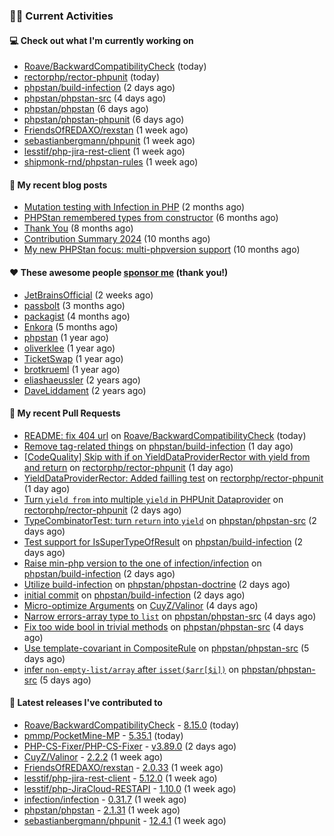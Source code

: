 ### 👨‍💻 Current Activities


#### 💻 Check out what I'm currently working on

- [Roave/BackwardCompatibilityCheck](https://github.com/Roave/BackwardCompatibilityCheck) (today)
- [rectorphp/rector-phpunit](https://github.com/rectorphp/rector-phpunit) (today)
- [phpstan/build-infection](https://github.com/phpstan/build-infection) (2 days ago)
- [phpstan/phpstan-src](https://github.com/phpstan/phpstan-src) (4 days ago)
- [phpstan/phpstan](https://github.com/phpstan/phpstan) (6 days ago)
- [phpstan/phpstan-phpunit](https://github.com/phpstan/phpstan-phpunit) (6 days ago)
- [FriendsOfREDAXO/rexstan](https://github.com/FriendsOfREDAXO/rexstan) (1 week ago)
- [sebastianbergmann/phpunit](https://github.com/sebastianbergmann/phpunit) (1 week ago)
- [lesstif/php-jira-rest-client](https://github.com/lesstif/php-jira-rest-client) (1 week ago)
- [shipmonk-rnd/phpstan-rules](https://github.com/shipmonk-rnd/phpstan-rules) (1 week ago)


#### 📜 My recent blog posts

- [Mutation testing with Infection in PHP](https://staabm.github.io/2025/08/01/infection-php-mutation-testing.html) (2 months ago)
- [PHPStan remembered types from constructor](https://staabm.github.io/2025/04/15/phpstan-remember-constructor-types.html) (6 months ago)
- [Thank You](https://staabm.github.io/2025/01/24/thank-you.html) (8 months ago)
- [Contribution Summary 2024](https://staabm.github.io/2024/12/11/contribution-summary-2024.html) (10 months ago)
- [My new PHPStan focus: multi-phpversion support](https://staabm.github.io/2024/11/28/phpstan-php-version-in-scope.html) (10 months ago)


#### ❤️ These awesome people [sponsor me](https://github.com/sponsors/staabm) (thank you!)

- [JetBrainsOfficial](https://github.com/JetBrainsOfficial) (2 weeks ago)
- [passbolt](https://github.com/passbolt) (3 months ago)
- [packagist](https://github.com/packagist) (4 months ago)
- [Enkora](https://github.com/Enkora) (5 months ago)
- [phpstan](https://github.com/phpstan) (1 year ago)
- [oliverklee](https://github.com/oliverklee) (1 year ago)
- [TicketSwap](https://github.com/TicketSwap) (1 year ago)
- [brotkrueml](https://github.com/brotkrueml) (1 year ago)
- [eliashaeussler](https://github.com/eliashaeussler) (2 years ago)
- [DaveLiddament](https://github.com/DaveLiddament) (2 years ago)


#### 🔨 My recent Pull Requests

- [README: fix 404 url](https://github.com/Roave/BackwardCompatibilityCheck/pull/939) on [Roave/BackwardCompatibilityCheck](https://github.com/Roave/BackwardCompatibilityCheck) (today)
- [Remove tag-related things](https://github.com/phpstan/build-infection/pull/8) on [phpstan/build-infection](https://github.com/phpstan/build-infection) (1 day ago)
- [[CodeQuality] Skip with if on YieldDataProviderRector with yield from and return](https://github.com/rectorphp/rector-phpunit/pull/557) on [rectorphp/rector-phpunit](https://github.com/rectorphp/rector-phpunit) (1 day ago)
- [YieldDataProviderRector: Added failling test](https://github.com/rectorphp/rector-phpunit/pull/555) on [rectorphp/rector-phpunit](https://github.com/rectorphp/rector-phpunit) (1 day ago)
- [Turn `yield from` into multiple `yield` in PHPUnit Dataprovider](https://github.com/rectorphp/rector-phpunit/pull/554) on [rectorphp/rector-phpunit](https://github.com/rectorphp/rector-phpunit) (2 days ago)
- [TypeCombinatorTest: turn `return` into `yield`](https://github.com/phpstan/phpstan-src/pull/4451) on [phpstan/phpstan-src](https://github.com/phpstan/phpstan-src) (2 days ago)
- [Test support for IsSuperTypeOfResult](https://github.com/phpstan/build-infection/pull/4) on [phpstan/build-infection](https://github.com/phpstan/build-infection) (2 days ago)
- [Raise min-php version to the one of infection/infection](https://github.com/phpstan/build-infection/pull/3) on [phpstan/build-infection](https://github.com/phpstan/build-infection) (2 days ago)
- [Utilize build-infection](https://github.com/phpstan/phpstan-doctrine/pull/699) on [phpstan/phpstan-doctrine](https://github.com/phpstan/phpstan-doctrine) (2 days ago)
- [initial commit](https://github.com/phpstan/build-infection/pull/1) on [phpstan/build-infection](https://github.com/phpstan/build-infection) (2 days ago)
- [Micro-optimize Arguments](https://github.com/CuyZ/Valinor/pull/735) on [CuyZ/Valinor](https://github.com/CuyZ/Valinor) (4 days ago)
- [Narrow errors-array type to `list`](https://github.com/phpstan/phpstan-src/pull/4445) on [phpstan/phpstan-src](https://github.com/phpstan/phpstan-src) (4 days ago)
- [Fix too wide bool in trivial methods](https://github.com/phpstan/phpstan-src/pull/4444) on [phpstan/phpstan-src](https://github.com/phpstan/phpstan-src) (4 days ago)
- [Use template-covariant in CompositeRule](https://github.com/phpstan/phpstan-src/pull/4443) on [phpstan/phpstan-src](https://github.com/phpstan/phpstan-src) (5 days ago)
- [infer `non-empty-list/array` after `isset($arr[$i])`](https://github.com/phpstan/phpstan-src/pull/4441) on [phpstan/phpstan-src](https://github.com/phpstan/phpstan-src) (5 days ago)


#### 🔭 Latest releases I've contributed to

- [Roave/BackwardCompatibilityCheck](https://github.com/Roave/BackwardCompatibilityCheck) - [8.15.0](https://github.com/Roave/BackwardCompatibilityCheck/releases/tag/8.15.0) (today)
- [pmmp/PocketMine-MP](https://github.com/pmmp/PocketMine-MP) - [5.35.1](https://github.com/pmmp/PocketMine-MP/releases/tag/5.35.1) (today)
- [PHP-CS-Fixer/PHP-CS-Fixer](https://github.com/PHP-CS-Fixer/PHP-CS-Fixer) - [v3.89.0](https://github.com/PHP-CS-Fixer/PHP-CS-Fixer/releases/tag/v3.89.0) (2 days ago)
- [CuyZ/Valinor](https://github.com/CuyZ/Valinor) - [2.2.2](https://github.com/CuyZ/Valinor/releases/tag/2.2.2) (1 week ago)
- [FriendsOfREDAXO/rexstan](https://github.com/FriendsOfREDAXO/rexstan) - [2.0.33](https://github.com/FriendsOfREDAXO/rexstan/releases/tag/2.0.33) (1 week ago)
- [lesstif/php-jira-rest-client](https://github.com/lesstif/php-jira-rest-client) - [5.12.0](https://github.com/lesstif/php-jira-rest-client/releases/tag/5.12.0) (1 week ago)
- [lesstif/php-JiraCloud-RESTAPI](https://github.com/lesstif/php-JiraCloud-RESTAPI) - [1.10.0](https://github.com/lesstif/php-JiraCloud-RESTAPI/releases/tag/1.10.0) (1 week ago)
- [infection/infection](https://github.com/infection/infection) - [0.31.7](https://github.com/infection/infection/releases/tag/0.31.7) (1 week ago)
- [phpstan/phpstan](https://github.com/phpstan/phpstan) - [2.1.31](https://github.com/phpstan/phpstan/releases/tag/2.1.31) (1 week ago)
- [sebastianbergmann/phpunit](https://github.com/sebastianbergmann/phpunit) - [12.4.1](https://github.com/sebastianbergmann/phpunit/releases/tag/12.4.1) (1 week ago)
